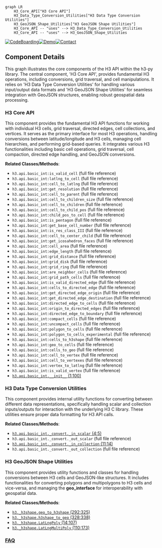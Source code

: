 ```mermaid
graph LR
    H3_Core_API["H3 Core API"]
    H3_Data_Type_Conversion_Utilities["H3 Data Type Conversion Utilities"]
    H3_GeoJSON_Shape_Utilities["H3 GeoJSON Shape Utilities"]
    H3_Core_API -- "uses" --> H3_Data_Type_Conversion_Utilities
    H3_Core_API -- "uses" --> H3_GeoJSON_Shape_Utilities
```
[![CodeBoarding](https://img.shields.io/badge/Generated%20by-CodeBoarding-9cf?style=flat-square)](https://github.com/CodeBoarding/CodeBoarding)[![Demo](https://img.shields.io/badge/Try%20our-Demo-blue?style=flat-square)](https://www.codeboarding.org/demo)[![Contact](https://img.shields.io/badge/Contact%20us%20-%20contact@codeboarding.org-lightgrey?style=flat-square)](mailto:contact@codeboarding.org)

## Component Details

This graph illustrates the core components of the H3 API within the h3-py library. The central component, 'H3 Core API', provides fundamental H3 operations, including conversions, grid traversal, and cell manipulations. It relies on 'H3 Data Type Conversion Utilities' for handling various input/output data formats and 'H3 GeoJSON Shape Utilities' for seamless integration with GeoJSON structures, enabling robust geospatial data processing.

### H3 Core API
This component provides the fundamental H3 API functions for working with individual H3 cells, grid traversal, directed edges, cell collections, and vertices. It serves as the primary interface for most H3 operations, handling conversions between latitude/longitude and H3 cells, managing cell hierarchies, and performing grid-based queries. It integrates various H3 functionalities including basic cell operations, grid traversal, cell compaction, directed edge handling, and GeoJSON conversions.


**Related Classes/Methods**:

- `h3.api.basic_int:is_valid_cell` (full file reference)
- `h3.api.basic_int:latlng_to_cell` (full file reference)
- `h3.api.basic_int:cell_to_latlng` (full file reference)
- `h3.api.basic_int:get_resolution` (full file reference)
- `h3.api.basic_int:cell_to_parent` (full file reference)
- `h3.api.basic_int:cell_to_children_size` (full file reference)
- `h3.api.basic_int:cell_to_children` (full file reference)
- `h3.api.basic_int:cell_to_child_pos` (full file reference)
- `h3.api.basic_int:child_pos_to_cell` (full file reference)
- `h3.api.basic_int:is_pentagon` (full file reference)
- `h3.api.basic_int:get_base_cell_number` (full file reference)
- `h3.api.basic_int:is_res_class_III` (full file reference)
- `h3.api.basic_int:cell_to_center_child` (full file reference)
- `h3.api.basic_int:get_icosahedron_faces` (full file reference)
- `h3.api.basic_int:cell_area` (full file reference)
- `h3.api.basic_int:edge_length` (full file reference)
- `h3.api.basic_int:grid_distance` (full file reference)
- `h3.api.basic_int:grid_disk` (full file reference)
- `h3.api.basic_int:grid_ring` (full file reference)
- `h3.api.basic_int:are_neighbor_cells` (full file reference)
- `h3.api.basic_int:grid_path_cells` (full file reference)
- `h3.api.basic_int:is_valid_directed_edge` (full file reference)
- `h3.api.basic_int:cells_to_directed_edge` (full file reference)
- `h3.api.basic_int:get_directed_edge_origin` (full file reference)
- `h3.api.basic_int:get_directed_edge_destination` (full file reference)
- `h3.api.basic_int:directed_edge_to_cells` (full file reference)
- `h3.api.basic_int:origin_to_directed_edges` (full file reference)
- `h3.api.basic_int:directed_edge_to_boundary` (full file reference)
- `h3.api.basic_int:compact_cells` (full file reference)
- `h3.api.basic_int:uncompact_cells` (full file reference)
- `h3.api.basic_int:polygon_to_cells` (full file reference)
- `h3.api.basic_int:polygon_to_cells_experimental` (full file reference)
- `h3.api.basic_int:cells_to_h3shape` (full file reference)
- `h3.api.basic_int:geo_to_cells` (full file reference)
- `h3.api.basic_int:cells_to_geo` (full file reference)
- `h3.api.basic_int:cell_to_vertex` (full file reference)
- `h3.api.basic_int:cell_to_vertexes` (full file reference)
- `h3.api.basic_int:vertex_to_latlng` (full file reference)
- `h3.api.basic_int:is_valid_vertex` (full file reference)
- <a href="https://github.com/uber/h3-py/blob/master/src/h3/api/basic_int/__init__.py#L1-L100" target="_blank" rel="noopener noreferrer">`h3.api.basic_int.__init__` (1:100)</a>


### H3 Data Type Conversion Utilities
This component provides internal utility functions for converting between different data representations, specifically handling scalar and collection inputs/outputs for interaction with the underlying H3 C library. These utilities ensure proper data formatting for H3 API calls.


**Related Classes/Methods**:

- <a href="https://github.com/uber/h3-py/blob/master/src/h3/api/basic_int/_convert.py#L4-L5" target="_blank" rel="noopener noreferrer">`h3.api.basic_int._convert._in_scalar` (4:5)</a>
- `h3.api.basic_int._convert._out_scalar` (full file reference)
- <a href="https://github.com/uber/h3-py/blob/master/src/h3/api/basic_int/_convert.py#L11-L14" target="_blank" rel="noopener noreferrer">`h3.api.basic_int._convert._in_collection` (11:14)</a>
- `h3.api.basic_int._convert._out_collection` (full file reference)


### H3 GeoJSON Shape Utilities
This component provides utility functions and classes for handling conversions between H3 cells and GeoJSON-like structures. It includes functionalities for converting polygons and multipolygons to H3 cells and vice-versa, and managing the __geo_interface__ for interoperability with geospatial data.


**Related Classes/Methods**:

- <a href="https://github.com/uber/h3-py/blob/master/src/h3/_h3shape.py#L292-L325" target="_blank" rel="noopener noreferrer">`h3._h3shape.geo_to_h3shape` (292:325)</a>
- <a href="https://github.com/uber/h3-py/blob/master/src/h3/_h3shape.py#L328-L338" target="_blank" rel="noopener noreferrer">`h3._h3shape.h3shape_to_geo` (328:338)</a>
- <a href="https://github.com/uber/h3-py/blob/master/src/h3/_h3shape.py#L14-L107" target="_blank" rel="noopener noreferrer">`h3._h3shape.LatLngPoly` (14:107)</a>
- <a href="https://github.com/uber/h3-py/blob/master/src/h3/_h3shape.py#L110-L173" target="_blank" rel="noopener noreferrer">`h3._h3shape.LatLngMultiPoly` (110:173)</a>




### [FAQ](https://github.com/CodeBoarding/GeneratedOnBoardings/tree/main?tab=readme-ov-file#faq)